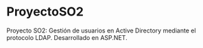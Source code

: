 # ProyectoSO2
Proyecto SO2: Gestión de usuarios en Active Directory mediante el protocolo LDAP. Desarrollado en ASP.NET.
